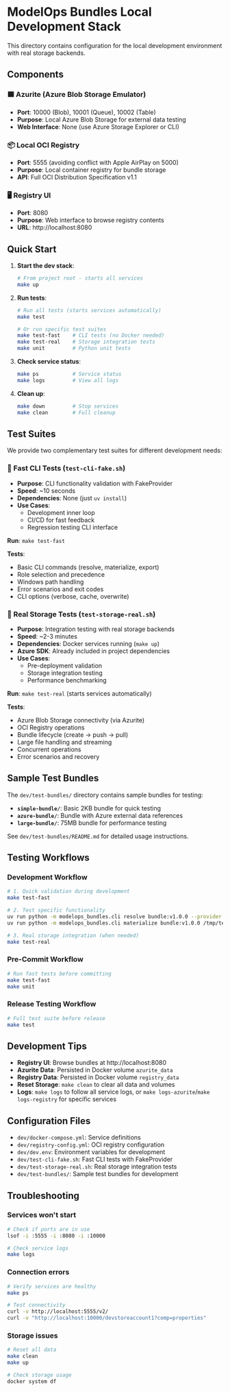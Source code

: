 # ModelOps Bundles Local Development Stack

This directory contains configuration for the local development environment with real storage backends.

## Components

### 🟦 Azurite (Azure Blob Storage Emulator)
- **Port**: 10000 (Blob), 10001 (Queue), 10002 (Table)
- **Purpose**: Local Azure Blob Storage for external data testing
- **Web Interface**: None (use Azure Storage Explorer or CLI)

### 📦 Local OCI Registry  
- **Port**: 5555 (avoiding conflict with Apple AirPlay on 5000)
- **Purpose**: Local container registry for bundle storage
- **API**: Full OCI Distribution Specification v1.1

### 🖥️ Registry UI
- **Port**: 8080
- **Purpose**: Web interface to browse registry contents
- **URL**: http://localhost:8080

## Quick Start

1. **Start the dev stack**:
   ```bash
   # From project root - starts all services
   make up
   ```

2. **Run tests**:
   ```bash
   # Run all tests (starts services automatically)
   make test
   
   # Or run specific test suites
   make test-fast    # CLI tests (no Docker needed)  
   make test-real    # Storage integration tests
   make unit         # Python unit tests
   ```

3. **Check service status**:
   ```bash
   make ps           # Service status
   make logs         # View all logs
   ```

4. **Clean up**:
   ```bash
   make down         # Stop services
   make clean        # Full cleanup
   ```

## Test Suites

We provide two complementary test suites for different development needs:

### 🚀 Fast CLI Tests (`test-cli-fake.sh`)
- **Purpose**: CLI functionality validation with FakeProvider
- **Speed**: ~10 seconds
- **Dependencies**: None (just `uv install`)
- **Use Cases**: 
  - Development inner loop
  - CI/CD for fast feedback
  - Regression testing CLI interface

**Run**: `make test-fast`

**Tests**:
- Basic CLI commands (resolve, materialize, export)
- Role selection and precedence
- Windows path handling
- Error scenarios and exit codes
- CLI options (verbose, cache, overwrite)

### 🔧 Real Storage Tests (`test-storage-real.sh`)
- **Purpose**: Integration testing with real storage backends
- **Speed**: ~2-3 minutes
- **Dependencies**: Docker services running (`make up`)
- **Azure SDK**: Already included in project dependencies
- **Use Cases**:
  - Pre-deployment validation
  - Storage integration testing
  - Performance benchmarking

**Run**: `make test-real` (starts services automatically)

**Tests**:
- Azure Blob Storage connectivity (via Azurite)
- OCI Registry operations
- Bundle lifecycle (create → push → pull)
- Large file handling and streaming
- Concurrent operations
- Error scenarios and recovery

## Sample Test Bundles

The `dev/test-bundles/` directory contains sample bundles for testing:

- **`simple-bundle/`**: Basic 2KB bundle for quick testing
- **`azure-bundle/`**: Bundle with Azure external data references  
- **`large-bundle/`**: 75MB bundle for performance testing

See `dev/test-bundles/README.md` for detailed usage instructions.

## Testing Workflows

### Development Workflow
```bash
# 1. Quick validation during development
make test-fast

# 2. Test specific functionality
uv run python -m modelops_bundles.cli resolve bundle:v1.0.0 --provider fake
uv run python -m modelops_bundles.cli materialize bundle:v1.0.0 /tmp/test --provider fake

# 3. Real storage integration (when needed)
make test-real
```

### Pre-Commit Workflow
```bash
# Run fast tests before committing
make test-fast
make unit
```

### Release Testing Workflow
```bash
# Full test suite before release
make test
```

## Development Tips

- **Registry UI**: Browse bundles at http://localhost:8080
- **Azurite Data**: Persisted in Docker volume `azurite_data`  
- **Registry Data**: Persisted in Docker volume `registry_data`
- **Reset Storage**: `make clean` to clear all data and volumes
- **Logs**: `make logs` to follow all service logs, or `make logs-azurite`/`make logs-registry` for specific services

## Configuration Files

- `dev/docker-compose.yml`: Service definitions
- `dev/registry-config.yml`: OCI registry configuration  
- `dev/dev.env`: Environment variables for development
- `dev/test-cli-fake.sh`: Fast CLI tests with FakeProvider
- `dev/test-storage-real.sh`: Real storage integration tests
- `dev/test-bundles/`: Sample test bundles for development

## Troubleshooting

### Services won't start
```bash
# Check if ports are in use
lsof -i :5555 -i :8080 -i :10000

# Check service logs
make logs
```

### Connection errors
```bash  
# Verify services are healthy
make ps

# Test connectivity
curl -v http://localhost:5555/v2/
curl -v "http://localhost:10000/devstoreaccount1?comp=properties"
```

### Storage issues
```bash
# Reset all data
make clean
make up

# Check storage usage
docker system df
```